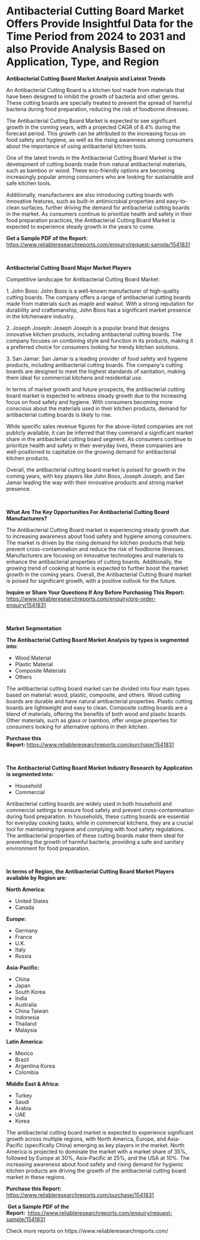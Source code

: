 <p><h1>Antibacterial Cutting Board Market Offers Provide Insightful Data for the Time Period from 2024 to 2031 and also Provide Analysis Based on Application, Type, and Region</h1></p><p><strong>Antibacterial Cutting Board Market Analysis and Latest Trends</strong></p>
<p><p>An Antibacterial Cutting Board is a kitchen tool made from materials that have been designed to inhibit the growth of bacteria and other germs. These cutting boards are specially treated to prevent the spread of harmful bacteria during food preparation, reducing the risk of foodborne illnesses.</p><p>The Antibacterial Cutting Board Market is expected to see significant growth in the coming years, with a projected CAGR of 8.4% during the forecast period. This growth can be attributed to the increasing focus on food safety and hygiene, as well as the rising awareness among consumers about the importance of using antibacterial kitchen tools.</p><p>One of the latest trends in the Antibacterial Cutting Board Market is the development of cutting boards made from natural antibacterial materials, such as bamboo or wood. These eco-friendly options are becoming increasingly popular among consumers who are looking for sustainable and safe kitchen tools.</p><p>Additionally, manufacturers are also introducing cutting boards with innovative features, such as built-in antimicrobial properties and easy-to-clean surfaces, further driving the demand for antibacterial cutting boards in the market. As consumers continue to prioritize health and safety in their food preparation practices, the Antibacterial Cutting Board Market is expected to experience steady growth in the years to come.</p></p>
<p><strong>Get a Sample PDF of the Report:&nbsp;</strong> <a href="https://www.reliableresearchreports.com/enquiry/request-sample/1541831">https://www.reliableresearchreports.com/enquiry/request-sample/1541831</a></p>
<p>&nbsp;</p>
<p><strong>Antibacterial Cutting Board Major Market Players</strong></p>
<p><p>Competitive landscape for Antibacterial Cutting Board Market:</p><p>1. John Boos: John Boos is a well-known manufacturer of high-quality cutting boards. The company offers a range of antibacterial cutting boards made from materials such as maple and walnut. With a strong reputation for durability and craftsmanship, John Boos has a significant market presence in the kitchenware industry.</p><p>2. Joseph Joseph: Joseph Joseph is a popular brand that designs innovative kitchen products, including antibacterial cutting boards. The company focuses on combining style and function in its products, making it a preferred choice for consumers looking for trendy kitchen solutions.</p><p>3. San Jamar: San Jamar is a leading provider of food safety and hygiene products, including antibacterial cutting boards. The company's cutting boards are designed to meet the highest standards of sanitation, making them ideal for commercial kitchens and residential use.</p><p>In terms of market growth and future prospects, the antibacterial cutting board market is expected to witness steady growth due to the increasing focus on food safety and hygiene. With consumers becoming more conscious about the materials used in their kitchen products, demand for antibacterial cutting boards is likely to rise.</p><p>While specific sales revenue figures for the above-listed companies are not publicly available, it can be inferred that they command a significant market share in the antibacterial cutting board segment. As consumers continue to prioritize health and safety in their everyday lives, these companies are well-positioned to capitalize on the growing demand for antibacterial kitchen products.</p><p>Overall, the antibacterial cutting board market is poised for growth in the coming years, with key players like John Boos, Joseph Joseph, and San Jamar leading the way with their innovative products and strong market presence.</p></p>
<p>&nbsp;</p>
<p><strong>What Are The Key Opportunities For Antibacterial Cutting Board Manufacturers?</strong></p>
<p><p>The Antibacterial Cutting Board market is experiencing steady growth due to increasing awareness about food safety and hygiene among consumers. The market is driven by the rising demand for kitchen products that help prevent cross-contamination and reduce the risk of foodborne illnesses. Manufacturers are focusing on innovative technologies and materials to enhance the antibacterial properties of cutting boards. Additionally, the growing trend of cooking at home is expected to further boost the market growth in the coming years. Overall, the Antibacterial Cutting Board market is poised for significant growth, with a positive outlook for the future.</p></p>
<p><strong>Inquire or Share Your Questions If Any Before Purchasing This Report:</strong> <a href="https://www.reliableresearchreports.com/enquiry/pre-order-enquiry/1541831">https://www.reliableresearchreports.com/enquiry/pre-order-enquiry/1541831</a></p>
<p>&nbsp;</p>
<p><strong>Market Segmentation</strong></p>
<p><strong>The Antibacterial Cutting Board Market Analysis by types is segmented into:</strong></p>
<p><ul><li>Wood Material</li><li>Plastic Material</li><li>Composite Materials</li><li>Others</li></ul></p>
<p><p>The antibacterial cutting board market can be divided into four main types based on material: wood, plastic, composite, and others. Wood cutting boards are durable and have natural antibacterial properties. Plastic cutting boards are lightweight and easy to clean. Composite cutting boards are a blend of materials, offering the benefits of both wood and plastic boards. Other materials, such as glass or bamboo, offer unique properties for consumers looking for alternative options in their kitchen.</p></p>
<p><strong>Purchase this Report:&nbsp;</strong><a href="https://www.reliableresearchreports.com/purchase/1541831">https://www.reliableresearchreports.com/purchase/1541831</a></p>
<p>&nbsp;</p>
<p><strong>The Antibacterial Cutting Board Market Industry Research by Application is segmented into:</strong></p>
<p><ul><li>Household</li><li>Commercial</li></ul></p>
<p><p>Antibacterial cutting boards are widely used in both household and commercial settings to ensure food safety and prevent cross-contamination during food preparation. In households, these cutting boards are essential for everyday cooking tasks, while in commercial kitchens, they are a crucial tool for maintaining hygiene and complying with food safety regulations. The antibacterial properties of these cutting boards make them ideal for preventing the growth of harmful bacteria, providing a safe and sanitary environment for food preparation.</p></p>
<p>&nbsp;</p>
<p><strong>In terms of Region, the Antibacterial Cutting Board Market Players available by Region are:</strong></p>
<p>
    <p> <strong> North America: </strong>
        <ul>
            <li>United States</li>
            <li>Canada</li>
        </ul>
        </p> 
    <p> <strong> Europe: </strong>
        <ul>
            <li>Germany</li>
            <li>France</li>
            <li>U.K.</li>
            <li>Italy</li>
            <li>Russia</li>
        </ul>
        </p> 
    <p> <strong> Asia-Pacific: </strong>
        <ul>
            <li>China</li>
            <li>Japan</li>
            <li>South Korea</li>
            <li>India</li>
            <li>Australia</li>
            <li>China Taiwan</li>
            <li>Indonesia</li>
            <li>Thailand</li>
            <li>Malaysia</li>
        </ul>
        </p> 
    <p> <strong> Latin America: </strong>
        <ul>
            <li>Mexico</li>
            <li>Brazil</li>
            <li>Argentina Korea</li>
            <li>Colombia</li>
        </ul>
        </p> 
    <p> <strong> Middle East & Africa: </strong>
        <ul>
            <li>Turkey</li>
            <li>Saudi</li>
            <li>Arabia</li>
            <li>UAE</li>
            <li>Korea</li>
        </ul>
    </p>
    </p>
<p><p>The antibacterial cutting board market is expected to experience significant growth across multiple regions, with North America, Europe, and Asia-Pacific (specifically China) emerging as key players in the market. North America is projected to dominate the market with a market share of 35%, followed by Europe at 30%, Asia-Pacific at 25%, and the USA at 10%. The increasing awareness about food safety and rising demand for hygienic kitchen products are driving the growth of the antibacterial cutting board market in these regions.</p></p>
<p><strong>Purchase this Report: </strong><a href="https://www.reliableresearchreports.com/purchase/1541831">https://www.reliableresearchreports.com/purchase/1541831</a></p>
<p>&nbsp;<strong>Get a Sample PDF of the Report:&nbsp;&nbsp;</strong><a href="https://www.reliableresearchreports.com/enquiry/request-sample/1541831">https://www.reliableresearchreports.com/enquiry/request-sample/1541831</a></p>
<p><strong></strong></p>
<p>Check more reports on https://www.reliableresearchreports.com/</p>